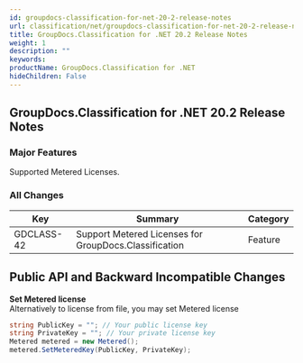 ```yaml
---
id: groupdocs-classification-for-net-20-2-release-notes
url: classification/net/groupdocs-classification-for-net-20-2-release-notes
title: GroupDocs.Classification for .NET 20.2 Release Notes
weight: 1
description: ""
keywords: 
productName: GroupDocs.Classification for .NET
hideChildren: False
---
```

## GroupDocs.Classification for .NET 20.2 Release Notes

### Major Features

Supported Metered Licenses.

### All Changes

| Key | Summary | Category |
| --- | --- | --- |
| GDCLASS-42 | Support Metered Licenses for GroupDocs.Classification   | Feature   |

## Public API and Backward Incompatible Changes

**Set Metered license**  
Alternatively to license from file, you may set Metered license

```csharp
string PublicKey = ""; // Your public license key
string PrivateKey = ""; // Your private license key
Metered metered = new Metered();
metered.SetMeteredKey(PublicKey, PrivateKey);
```
